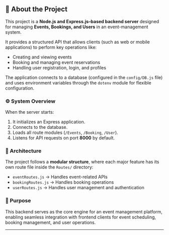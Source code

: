## 🧠 About the Project

This project is a **Node.js and Express.js–based backend server** designed for managing **Events, Bookings, and Users** in an event-management system.

It provides a structured API that allows clients (such as web or mobile applications) to perform key operations like:
- Creating and viewing events  
- Booking and managing event reservations  
- Handling user registration, login, and profiles  

The application connects to a database (configured in the `config/DB.js` file) and uses environment variables through the `dotenv` module for flexible configuration.

### ⚙️ System Overview
When the server starts:
1. It initializes an Express application.  
2. Connects to the database.  
3. Loads all route modules (`/Events`, `/Booking`, `/User`).  
4. Listens for API requests on port **8000** by default.  

### 🧩 Architecture
The project follows a **modular structure**, where each major feature has its own route file inside the `Routes/` directory:
- `eventRoutes.js` → Handles event-related APIs  
- `bookingRoutes.js` → Handles booking operations  
- `userRoutes.js` → Handles user management and authentication  

### 🚀 Purpose
This backend serves as the core engine for an event management platform, enabling seamless integration with frontend clients for event scheduling, booking management, and user operations.

---

